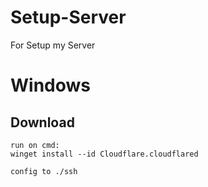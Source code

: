 # Setup-Server
For Setup my Server

# Windows
 ## Download
    run on cmd:
    winget install --id Cloudflare.cloudflared

    config to ./ssh
    
